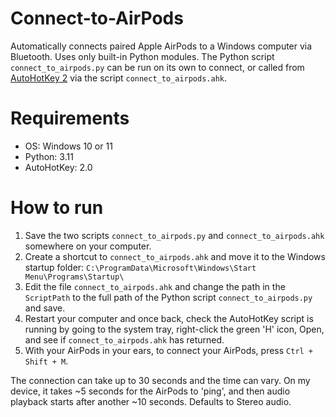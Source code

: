 # Connect-to-AirPods

Automatically connects paired Apple AirPods to a Windows computer via Bluetooth. Uses only built-in Python modules.
The Python script `connect_to_airpods.py` can be run on its own to connect, or called from [AutoHotKey 2](https://www.autohotkey.com/v2/) via the script `connect_to_airpods.ahk`.

# Requirements
- OS: Windows 10 or 11
- Python: 3.11
- AutoHotKey: 2.0

# How to run

1. Save the two scripts `connect_to_airpods.py` and `connect_to_airpods.ahk` somewhere on your computer.
2. Create a shortcut to `connect_to_airpods.ahk` and move it to the Windows startup folder: `C:\ProgramData\Microsoft\Windows\Start Menu\Programs\Startup\`
3. Edit the file `connect_to_airpods.ahk` and change the path in the `ScriptPath` to the full path of the Python script `connect_to_airpods.py` and save.
4. Restart your computer and once back, check the AutoHotKey script is running by going to the system tray, right-click the green 'H' icon, Open, and see if `connect_to_airpods.ahk` has returned.
5. With your AirPods in your ears, to connect your AirPods, press `Ctrl + Shift + M`.

The connection can take up to 30 seconds and the time can vary.
On my device, it takes ~5 seconds for the AirPods to 'ping', and then audio playback starts after another ~10 seconds.
Defaults to Stereo audio.
